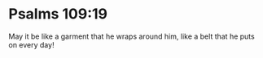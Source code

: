 # Psalms 109:19

May it be like a garment that he wraps around him, like a belt that he puts on every day!
